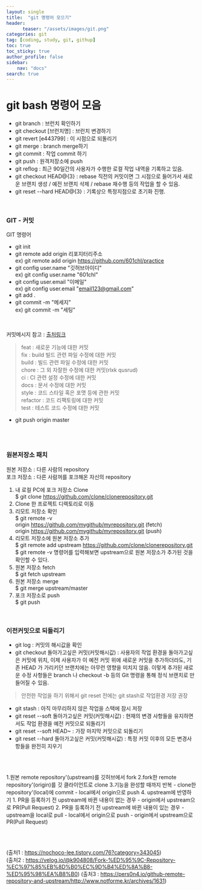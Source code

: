 ```yaml
---
layout: single
title:  "git 명령어 모으기"
header:
      teaser: "/assets/images/git.png"
categories: git
tag: [coding, study, git, githup]
toc: true
toc_sticky: true
author_profile: false
sidebar:
    nav: "docs"
search: true
---
```


# git bash 명령어 모음

- git branch : 브런치 확인하기
- git checkout [브런치명] : 브런치 변경하기
- git revert [e443799] : 이 시점으로 되돌리기
- git merge : branch merge하기
- git commit : 작업 commit 하기
- git push : 원격저장소에 push
- git reflog : 최근 90일간의 사용자가 수행한 로컬 작업 내역을 기록하고 있음.
- git checkout HEAD@{3} : rebase 직전의 커밋이면 그 시점으로 들어가서 새로운 브랜치 생성 / 예전 브랜치 삭제 / rebase 재수행 등의 작업을 할 수 있음.
- git reset --hard HEAD@{3} : 기록상으 특정지점으로 초기화 진행.

<br>

### GIT - 커밋
GIT 명령어

- git init     
- git remote add origin 리포지터리주소    
  ex) git remote add origin https://github.com/601chl/practice    
- git config user.name "깃허브아이디"    
  ex) git config user.name "601chl"    
- git config user.email "이메일"     
  ex) git config user.email "email123@gmail.com"    
- git add .     
- git commit -m "메세지"     
  ex) git commit -m "세팅"    

<br>

커밋메시지 참고 : [출처링크](https://xtring-dev.tistory.com/entry/Git-%EA%B7%9C%EC%B9%99%EC%A0%81%EC%9D%B8-Commit-%EB%A9%94%EC%84%B8%EC%A7%80%EB%A1%9C-%EA%B0%9C%EB%B0%9C%ED%8C%80-%ED%98%91%EC%97%85%ED%95%98%EA%B8%B0-%F0%9F%91%BE)

 > feat : 새로운 기능에 대한 커밋     
 > fix : build 빌드 관련 파일 수정에 대한 커밋      
 > build : 빌드 관련 파일 수정에 대한 커밋      
 > chore : 그 외 자잘한 수정에 대한 커밋(rlxk qusrud)      
 > ci : CI 관련 설정 수정에 대한 커밋        
 > docs : 문서 수정에 대한 커밋         
 > style : 코드 스타일 혹은 포맷 등에 관한 커밋       
 > refactor : 코드 리팩토링에 대한 커밋          
 > test : 테스트 코드 수정에 대한 커밋

- git push origin master


<br>
<br>


### 원본저장소 패치      
원본 저장소 : 다른 사람의 repository      
포크 저장소 : 다른 사람꺼를 포크해온 자신의 repository     
1. 내 로컬 PC에 포크 저장소 Clone    
$ git clone https://github.com/clone/clonerepository.git   
1. Clone 한 프로젝트 디렉토리로 이동     
2. 리모트 저장소 확인    
$ git remote -v     
origin	https://github.com/mygithub/myrepository.git (fetch)        
origin	https://github.com/mygithub/myrepository.git (push)       
4. 리모트 저장소에 원본 저장소 추가       
$ git remote add upstream 	https://github.com/clone/clonerepository.git     
$ git remote -v 명령어를 입력해보면 upstream으로 원본 저장소가 추가된 것을 확인할 수 있다.      
5. 원본 저장소 fetch     
$ git fetch upstream
6. 원본 저장소 merge     
$ git merge upstream/master
7. 포크 저장소로 push     
$ git push

<br>

### 이전커밋으로 되돌리기
- git log : 커밋의 해시값을 확인
- git checkout 돌아가고싶은 커밋(커밋해시값) : 사용자의 작업 환경을 돌아가고싶은 커밋에 위치, 
이제 사용자가 이 예전 커밋 위에 새로운 커밋을 추가하더라도, 기존 HEAD 가 가리키던 브랜치에는 아무런 영향을 미치지 않음. 이렇게 추가된 새로운 수정 사항들은 branch 나 checkout -b 등의 Git 명령을 통해 정식 브랜치로 만들어질 수 있음. 

> 안전한 작업을 하기 위해서 git reset 전에는 git stash로 작업환경 저장 권장
- git stash : 아직 마무리하지 않은 작업을 스택에 잠시 저장
- git reset --soft 돌아가고싶은 커밋(커밋해시값) : 현재의 변경 사항들을 유지하면서도 작업 환경을 예전 커밋으로 되돌리기
- git reset --soft HEAD~ : 가장 마지막 커밋으로 되돌리기
- git reset --hard 돌아가고싶은 커밋(커밋해시값) : 특정 커밋 이후의 모든 변경사항들을 완전히 지우기


<br>
<br>

1.원본 remote repository'(upstream)를 깃허브에서 fork
2.fork한 remote repository'(origin)를 깃 클라이언트로 clone
3.기능을 완성할 때까지 반복
    - clone한 repository'(local)에 commit
    - local에서 origin으로 push
4. upstream에 반영하기
    1. PR을 등록하기 전 upstream에 바뀐 내용이 없는 경우
       - origin에서 upstream으로 PR(Pull Request)
    2. PR을 등록하기 전 upstream에 바뀐 내용이 있는 경우
        - upstream을 local로 pull
        - local에서 origin으로 push
        - origin에서 upstream으로 PR(Pull Request)

<br>
<br>

(출처1  : https://nochoco-lee.tistory.com/76?category=343045)     
(출처2  : https://velog.io/@k904808/Fork-%ED%95%9C-Repository-%EC%97%85%EB%8D%B0%EC%9D%B4%ED%8A%B8-%ED%95%98%EA%B8%B0)
(출처3  : https://pers0n4.io/github-remote-repository-and-upstream/http://www.notforme.kr/archives/1631)